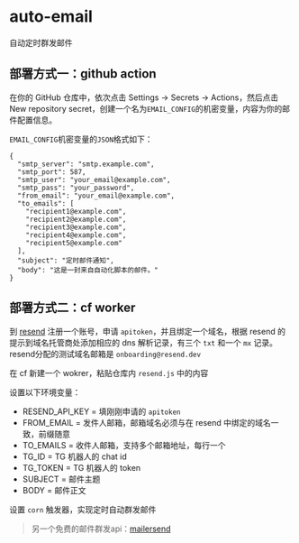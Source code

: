 # auto-email
自动定时群发邮件

## 部署方式一：github action

在你的 GitHub 仓库中，依次点击 Settings -> Secrets -> Actions，然后点击 New repository secret，创建一个名为`EMAIL_CONFIG`的机密变量，内容为你的邮件配置信息。

`EMAIL_CONFIG`机密变量的`JSON`格式如下：
```
{
  "smtp_server": "smtp.example.com",
  "smtp_port": 587,
  "smtp_user": "your_email@example.com",
  "smtp_pass": "your_password",
  "from_email": "your_email@example.com",
  "to_emails": [
    "recipient1@example.com",
    "recipient2@example.com",
    "recipient3@example.com",
    "recipient4@example.com",
    "recipient5@example.com"
  ],
  "subject": "定时邮件通知",
  "body": "这是一封来自自动化脚本的邮件。"
}
```

## 部署方式二：cf worker

到 [resend](https://resend.com/) 注册一个账号，申请 `apitoken`，并且绑定一个域名，根据 resend 的提示到域名托管商处添加相应的 dns 解析记录，有三个 `txt` 和一个 `mx` 记录。resend分配的测试域名邮箱是 `onboarding@resend.dev`

在 cf 新建一个 wokrer，粘贴仓库内 `resend.js` 中的内容

设置以下环境变量：

- RESEND_API_KEY = 填刚刚申请的 `apitoken`
- FROM_EMAIL = 发件人邮箱，邮箱域名必须与在 resend 中绑定的域名一致，前缀随意
- TO_EMAILS = 收件人邮箱，支持多个邮箱地址，每行一个
- TG_ID = TG 机器人的 chat id
- TG_TOKEN = TG 机器人的 token
- SUBJECT = 邮件主题
- BODY = 邮件正文

设置 `corn` 触发器，实现定时自动群发邮件

> 另一个免费的邮件群发api：[mailersend](https://app.mailersend.com/domains)

